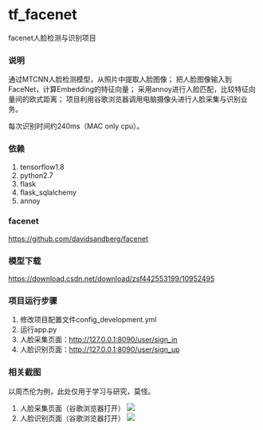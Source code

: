 # tf_facenet
facenet人脸检测与识别项目


### 说明
通过MTCNN人脸检测模型，从照片中提取人脸图像；
把人脸图像输入到FaceNet，计算Embedding的特征向量；
采用annoy进行人脸匹配，比较特征向量间的欧式距离；
项目利用谷歌浏览器调用电脑摄像头进行人脸采集与识别业务。

每次识别时间约240ms（MAC only cpu）。

### 依赖
1. tensorflow1.8
2. python2.7
3. flask
4. flask_sqlalchemy
5. annoy

### facenet
https://github.com/davidsandberg/facenet

### 模型下载
https://download.csdn.net/download/zsf442553199/10952495

### 项目运行步骤
1. 修改项目配置文件config_development.yml
2. 运行app.py
3. 人脸采集页面：http://127.0.0.1:8090/user/sign_in
4. 人脸识别页面：http://127.0.0.1:8090/user/sign_up

### 相关截图
以周杰伦为例，此处仅用于学习与研究，莫怪。
1. 人脸采集页面（谷歌浏览器打开）
![](https://github.com/MrZhousf/tf_facenet/blob/master/pic/1.png?raw=true)
2. 人脸识别页面（谷歌浏览器打开）
![](https://github.com/MrZhousf/tf_facenet/blob/master/pic/2.png?raw=true)
